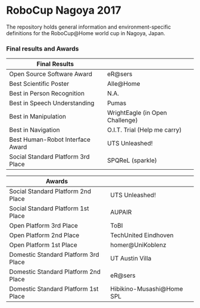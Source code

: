 RoboCup Nagoya 2017
===================

The repository holds general information and environment-specific definitions for the RoboCup@Home world cup in Nagoya, Japan. 

### Final results and Awards

|                              Final Results                           | |
|--------------------------------------|---------------------------------|
| Open Source Software Award           | eR@sers                         |
| Best Scientific Poster               | Alle@Home                       |
| Best in Person Recognition           | N.A.                            |
| Best in Speech Understanding         | Pumas                           |
| Best in Manipulation                 | WrightEagle (in Open Challenge) |
| Best in Navigation                   | O.I.T. Trial (Help me carry)    |
| Best Human-Robot Interface Award     | UTS Unleashed!                  |
| Social Standard Platform 3rd Place   | SPQReL (sparkle)                |




|                                 Awards                               | |
|--------------------------------------|---------------------------------|
| Social Standard Platform 2nd Place   | UTS Unleashed!                  |
| Social Standard Platform 1st Place   | AUPAIR                          |
| Open Platform 3rd Place              | ToBI                            |
| Open Platform 2nd Place              | TechUnited Eindhoven            |
| Open Platform 1st Place              | homer@UniKoblenz                |
| Domestic Standard Platform 3rd Place | UT Austin Villa                 |
| Domestic Standard Platform 2nd Place | eR@sers                         |
| Domestic Standard Platform 1st Place | Hibikino-Musashi@Home SPL       |


